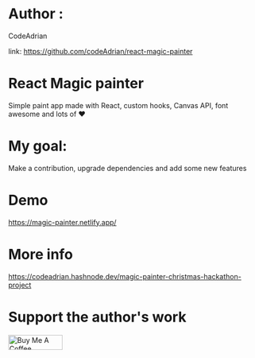 # Author : 
CodeAdrian 

link: https://github.com/codeAdrian/react-magic-painter

# React Magic painter

Simple paint app made with React, custom hooks, Canvas API, font awesome and lots of :heart:

# My goal:

Make a contribution, upgrade dependencies and add some new features

# Demo

https://magic-painter.netlify.app/

# More info

https://codeadrian.hashnode.dev/magic-painter-christmas-hackathon-project

# Support the author's work

<a href="https://www.buymeacoffee.com/ubnZ8GgDJ" target="_blank"><img src="https://cdn.buymeacoffee.com/buttons/v2/default-violet.png" alt="Buy Me A Coffee" style="height: 30px !important;width: 109px !important;" ></a>
